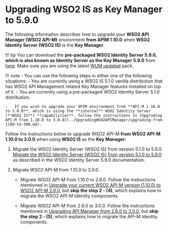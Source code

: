 # Upgrading WSO2 IS as Key Manager to 5.9.0

The following information describes how to upgrade your **WSO2 API Manager (WSO2 API-M)** environment **from APIM 1.10.0** when **WSO2 Identity Server (WSO2 IS)** is the **Key Manager**.

!!! tip
    You can download the **pre-packaged WSO2 Identity Server 5.9.0, which is also known as Identity Server as the Key Manager 5.9.0** from [here](https://wso2.com/api-management/install/key-manager/). Make sure you are using the latest [WUM updated](https://docs.wso2.com/display/updates/Getting+Started) pack.

!!! note
    -   You can use the following steps in either one of the following situations:
        -   You are currently using a WSO2 IS 5.1.0 vanilla distribution that has WSO2 API Management related Key Manager features installed on top of it.
        -   You are currently using a pre-packaged WSO2 Identity Server 5.1.0 distribution.

    -   If you wish to upgrade your APIM environment from **API-M 1.10.0 to 3.0.0**, which is using the **internal** WSO2 Identity Server (**WSO2 IS**) **capabilities**, follow the instructions in [Upgrading API-M from 1.10.0 to 3.0.0](../UpgradingWSO2APIManager/upgrading-from-1100-to-300.md).

Follow the instructions below to upgrade WSO2 API-M **from WSO2 API-M 1.10.0 to 3.0.0** when using **WSO2 IS** as the **Key Manager:**

1.  Migrate the WSO2 Identity Server (WSO2 IS) from version 5.1.0 to 5.9.0.
    [Migrate the WSO2 Identity Server (WSO2 IS) from version 5.1.0 to 5.9.0](https://is.docs.wso2.com/en/5.9.0/setup/migrating-to-590/) as described in the WSO2 Identity Server 5.9.0 documentation.

2.  Migrate WSO2 API-M from 1.10.0 to 3.0.0.
    -   Migrate WSO2 API-M from 1.10.0 to 2.6.0. 
        Follow the instructions mentioned in [Upgrade your current WSO2 API-M version (1.10.0) to WSO2 API-M 2.6.0](https://docs.wso2.com/display/AM260/Upgrading+from+the+Previous+Release#110), but **skip the step 2 - (4)**, which explains how to migrate the WSO2 API-M Identity components.

    -   Migrate WSO2 API-M from 2.6.0 to 3.0.0.
        Follow the instructions mentioned in [Upgrading API Manager from 2.6.0 to 3.0.0](../UpgradingWSO2APIManager/upgrading-from-260-to-300.md), but **skip the step 2 - (5)**, which explains how to migrate the API-M Identity components.
